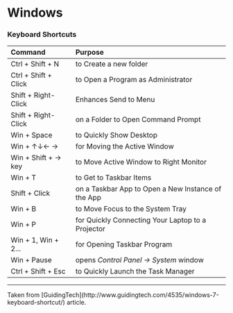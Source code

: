 # Windows

### Keyboard Shortcuts ###
| Command | Purpose |
| :------ | :------ |
| Ctrl + Shift + N | to Create a new folder |
| Ctrl + Shift + Click | to Open a Program as Administrator|
| Shift + Right-Click | Enhances Send to Menu |
| Shift + Right-Click | on a Folder to Open Command Prompt |
| Win + Space | to Quickly Show Desktop |
| Win + ↑↓← → | for Moving the Active Window |
| Win + Shift + → key | to Move Active Window to Right Monitor |
| Win + T | to Get to Taskbar Items |
| Shift + Click | on a Taskbar App to Open a New Instance of the App |
| Win + B | to Move Focus to the System Tray |
| Win + P | for Quickly Connecting Your Laptop to a Projector |
| Win + 1, Win + 2... | for Opening Taskbar Program |
| Win + Pause | opens *Control Panel → System* window |
| Ctrl + Shift + Esc | to Quickly Launch the Task Manager |  

<hr/>
Taken from [GuidingTech](http://www.guidingtech.com/4535/windows-7-keyboard-shortcut/) article.

